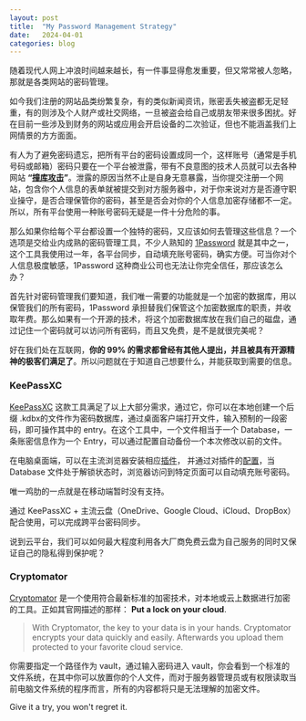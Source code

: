 ```yaml
---
layout: post
title:  "My Password Management Strategy"
date:   2024-04-01
categories: blog
---
```


随着现代人网上冲浪时间越来越长，有一件事显得愈发重要，但又常常被人忽略，那就是各类网站的密码管理。

如今我们注册的网站品类纷繁复杂，有的类似新闻资讯，账密丢失被盗都无足轻重，有的则涉及个人财产或社交网络，一旦被盗会给自己或朋友带来很多困扰。好在目前一些涉及到财务的网站或应用会开启设备的二次验证，但也不能涵盖我们上网情景的方方面面。

有人为了避免密码遗忘，把所有平台的密码设置成同一个，这样账号（通常是手机号码或邮箱）密码只要在一个平台被泄露，带有不良意图的技术人员就可以去各种网站 **“[撞库攻击](https://baike.baidu.com/item/%E6%92%9E%E5%BA%93/16480882)”**。泄露的原因当然不止是自身无意暴露，当你提交注册一个网站，包含你个人信息的表单就被提交到对方服务器中，对于你来说对方是否遵守职业操守，是否合理保管你的密码，甚至是否会对你的个人信息加密存储都不一定。所以，所有平台使用一种账号密码无疑是一件十分危险的事。

那么如果你给每个平台都设置一个独特的密码，又应该如何去管理这些信息？一个选项是交给业内成熟的密码管理工具，不少人熟知的 [1Password](https://1password.com/) 就是其中之一，这个工具我使用过一年，各平台同步，自动填充账号密码，确实方便。可当你对个人信息极度敏感，1Password 这种商业公司也无法让你完全信任，那应该怎么办？

首先针对密码管理我们要知道，我们唯一需要的功能就是一个加密的数据库，用以保管我们的所有密码，1Password 承担替我们保管这个加密数据库的职责，并收取年费。那么如果有一个开源的技术，将这个加密数据库放在我们自己的磁盘，通过记住一个密码就可以访问所有密码，而且又免费，是不是就很完美呢？

好在我们处在互联网，**你的 99% 的需求都曾经有其他人提出，并且被具有开源精神的极客们满足了**。所以问题就在于知道自己想要什么，并能获取到需要的信息。

### KeePassXC
[KeePassXC](https://keepassxc.org/) 这款工具满足了以上大部分需求，通过它，你可以在本地创建一个后缀 .kdbx的文件作为密码数据库，通过桌面客户端打开文件，输入预制的一段密码，即可操作其中的 entry。在这个工具中，一个文件相当于一个 Database，一条账密信息作为一个 Entry，可以通过配置自动备份一个本次修改以前的文件。

在电脑桌面端，可以在主流浏览器安装相应[插件](https://keepassxc.org/download/#browser)， 并通过对插件的[配置](extension://pdffhmdngciaglkoonimfcmckehcpafo/options/options.html#general-settings)，当 Database 文件处于解锁状态时，浏览器访问到特定页面可以自动填充账号密码。

唯一鸡肋的一点就是在移动端暂时没有支持。

通过 KeePassXC + 主流云盘（OneDrive、Google Cloud、iCloud、DropBox）配合使用，可以完成跨平台密码同步。

说到云平台，我们可以如何最大程度利用各大厂商免费云盘为自己服务的同时又保证自己的隐私得到保护呢？

### Cryptomator
[Cryptomator](https://cryptomator.org/) 是一个使用符合最新标准的加密技术，对本地或云上数据进行加密的工具。正如其官网描述的那样： **Put a lock on your cloud**.

> With Cryptomator, the key to your data is in your hands. Cryptomator encrypts your data quickly and easily. Afterwards you upload them protected to your favorite cloud service.

你需要指定一个路径作为 vault，通过输入密码进入 vault，你会看到一个标准的文件系统，在其中你可以放置你的个人文件，而对于服务器管理员或有权限读取当前电脑文件系统的程序而言，所有的内容都将只是无法理解的加密文件。

Give it a try, you won't regret it.
